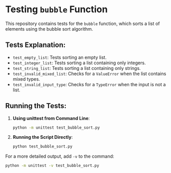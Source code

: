 
# Testing `bubble` Function

This repository contains tests for the `bubble` function, which sorts a list of elements using the bubble sort algorithm.

## Tests Explanation:

- `test_empty_list`: Tests sorting an empty list.
- `test_integer_list`: Tests sorting a list containing only integers.
- `test_string_list`: Tests sorting a list containing only strings.
- `test_invalid_mixed_list`: Checks for a `ValueError` when the list contains mixed types.
- `test_invalid_input_type`: Checks for a `TypeError` when the input is not a list.

## Running the Tests:

1. **Using unittest from Command Line**:
   ```bash
   python -m unittest test_bubble_sort.py
   ```

2. **Running the Script Directly**:
   ```bash
   python test_bubble_sort.py
   ```

For a more detailed output, add `-v` to the command:
   ```bash
   python -m unittest -v test_bubble_sort.py
   ```